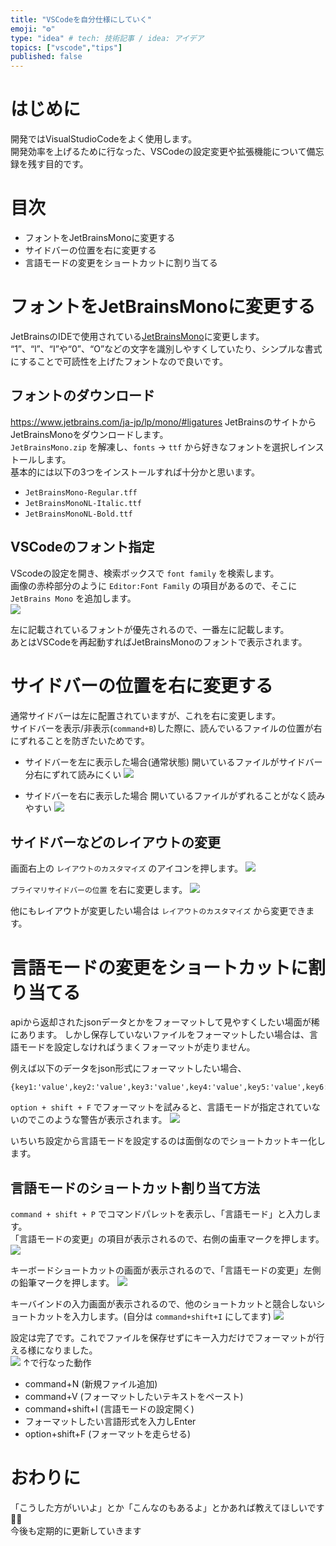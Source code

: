 ```yaml
---
title: "VSCodeを自分仕様にしていく"
emoji: "⚙️"
type: "idea" # tech: 技術記事 / idea: アイデア
topics: ["vscode","tips"]
published: false
---
```


# はじめに
開発ではVisualStudioCodeをよく使用します。  
開発効率を上げるために行なった、VSCodeの設定変更や拡張機能について備忘録を残す目的です。  

# 目次
* フォントをJetBrainsMonoに変更する
* サイドバーの位置を右に変更する
* 言語モードの変更をショートカットに割り当てる

# フォントをJetBrainsMonoに変更する
JetBrainsのIDEで使用されている[JetBrainsMono](https://www.jetbrains.com/ja-jp/lp/mono/)に変更します。  
“1”、“l”、“I”や“0”、“O”などの文字を識別しやすくしていたり、シンプルな書式にすることで可読性を上げたフォントなので良いです。  

## フォントのダウンロード
https://www.jetbrains.com/ja-jp/lp/mono/#ligatures
JetBrainsのサイトからJetBrainsMonoをダウンロードします。  
`JetBrainsMono.zip` を解凍し、`fonts` -> `ttf` から好きなフォントを選択しインストールします。  
基本的には以下の3つをインストールすれば十分かと思います。

* `JetBrainsMono-Regular.tff`
* `JetBrainsMonoNL-Italic.ttf`
* `JetBrainsMonoNL-Bold.ttf`

## VSCodeのフォント指定
VScodeの設定を開き、検索ボックスで `font family` を検索します。  
画像の赤枠部分のように `Editor:Font Family` の項目があるので、そこに `JetBrains Mono` を追加します。  
![](https://storage.googleapis.com/zenn-user-upload/f19ab960621e-20220624.png)

左に記載されているフォントが優先されるので、一番左に記載します。  
あとはVSCodeを再起動すればJetBrainsMonoのフォントで表示されます。

# サイドバーの位置を右に変更する
通常サイドバーは左に配置されていますが、これを右に変更します。  
サイドバーを表示/非表示(`command+B`)した際に、読んでいるファイルの位置が右にずれることを防ぎたいためです。

* サイドバーを左に表示した場合(通常状態)
  開いているファイルがサイドバー分右にずれて読みにくい
![](https://storage.googleapis.com/zenn-user-upload/a6356dfa39f3-20220624.gif)

* サイドバーを右に表示した場合
  開いているファイルがずれることがなく読みやすい
![](https://storage.googleapis.com/zenn-user-upload/268f67929ffc-20220624.gif)

## サイドバーなどのレイアウトの変更
画面右上の `レイアウトのカスタマイズ` のアイコンを押します。
![](https://storage.googleapis.com/zenn-user-upload/851c9fc461a6-20220624.png)

`プライマリサイドバーの位置` を右に変更します。
![](https://storage.googleapis.com/zenn-user-upload/477e7e02673c-20220624.png)

他にもレイアウトが変更したい場合は `レイアウトのカスタマイズ` から変更できます。

# 言語モードの変更をショートカットに割り当てる
apiから返却されたjsonデータとかをフォーマットして見やすくしたい場面が稀にあります。
しかし保存していないファイルをフォーマットしたい場合は、言語モードを設定しなければうまくフォーマットが走りません。  

例えば以下のデータをjson形式にフォーマットしたい場合、
```
{key1:'value',key2:'value',key3:'value',key4:'value',key5:'value',key6:'value',key7:'value'}
```
`option + shift + F` でフォーマットを試みると、言語モードが指定されていないのでこのような警告が表示されます。
![](https://storage.googleapis.com/zenn-user-upload/5bc5bfd1bfe3-20220625.png)

いちいち設定から言語モードを設定するのは面倒なのでショートカットキー化します。

## 言語モードのショートカット割り当て方法
`command + shift + P` でコマンドパレットを表示し、「言語モード」と入力します。  
「言語モードの変更」の項目が表示されるので、右側の歯車マークを押します。  
![](https://storage.googleapis.com/zenn-user-upload/6dee3e03633d-20220625.png)

キーボードショートカットの画面が表示されるので、「言語モードの変更」左側の鉛筆マークを押します。
![](https://storage.googleapis.com/zenn-user-upload/08dcced21f5d-20220625.png)

キーバインドの入力画面が表示されるので、他のショートカットと競合しないショートカットを入力します。(自分は `command+shift+I` にしてます)
![](https://storage.googleapis.com/zenn-user-upload/0669b21cce11-20220625.png)

設定は完了です。これでファイルを保存せずにキー入力だけでフォーマットが行える様になりました。  
![](https://storage.googleapis.com/zenn-user-upload/cecf23858d54-20220625.gif)
↑で行なった動作
* command+N (新規ファイル追加)
* command+V (フォーマットしたいテキストをペースト)
* command+shift+I (言語モードの設定開く)
* フォーマットしたい言語形式を入力しEnter
* option+shift+F (フォーマットを走らせる)


# おわりに
「こうした方がいいよ」とか「こんなのもあるよ」とかあれば教えてほしいです🙇‍♂️  
今後も定期的に更新していきます
